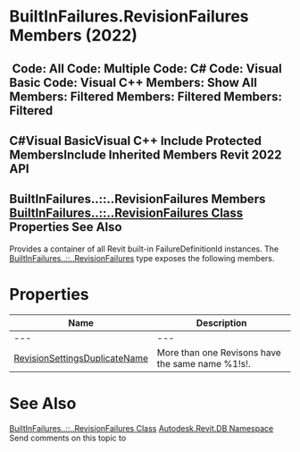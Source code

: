 # BuiltInFailures.RevisionFailures Members (2022)

﻿
 Code: All Code: Multiple Code: C# Code: Visual Basic Code: Visual C++  Members: Show All Members: Filtered Members: Filtered Members: Filtered   
---  
C#Visual BasicVisual C++
Include Protected MembersInclude Inherited Members
Revit 2022 API  
---  
BuiltInFailures..::..RevisionFailures Members  
[BuiltInFailures..::..RevisionFailures Class](76b78948-f425-6b6f-7a54-5fa39bd7180b.md "BuiltInFailures.RevisionFailures Class") Properties See Also  
---  
Provides a container of all Revit built-in FailureDefinitionId instances.
The [BuiltInFailures..::..RevisionFailures](76b78948-f425-6b6f-7a54-5fa39bd7180b.md "BuiltInFailures.RevisionFailures Class") type exposes the following members.
# Properties
| Name | Description |
| --- | --- |
| --- | --- | --- |
| [RevisionSettingsDuplicateName](22e26ddf-9d23-7cfb-3a0c-079fa5df8a00.md "RevisionSettingsDuplicateName Property") | More than one Revisons have the same name %1!s!. |

# See Also
[BuiltInFailures..::..RevisionFailures Class](76b78948-f425-6b6f-7a54-5fa39bd7180b.md "BuiltInFailures.RevisionFailures Class")
[Autodesk.Revit.DB Namespace](87546ba7-461b-c646-cbb1-2cb8f5bff8b2.md "Autodesk.Revit.DB Namespace")
Send comments on this topic to 